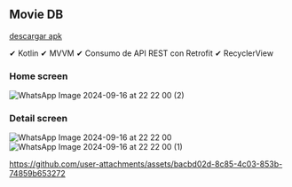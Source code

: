 ## Movie DB

[descargar apk](https://github.com/mica-reyes/MovieDB/blob/main/app-release.apk)

✔ Kotlin
✔ MVVM
✔ Consumo de API REST con Retrofit
✔ RecyclerView

### Home screen
![WhatsApp Image 2024-09-16 at 22 22 00 (2)](https://github.com/user-attachments/assets/7938dcd6-6d1e-4ea0-b9bb-b9beb7df3fb7)

### Detail screen
![WhatsApp Image 2024-09-16 at 22 22 00](https://github.com/user-attachments/assets/771a2a8c-fd93-40db-89e3-1a0bce57fe96)
![WhatsApp Image 2024-09-16 at 22 22 00 (1)](https://github.com/user-attachments/assets/ada11264-f1be-47e0-b3dc-75d271bd2a4d)

https://github.com/user-attachments/assets/bacbd02d-8c85-4c03-853b-74859b653272

